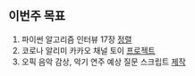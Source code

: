## 이번주 목표

1. 파이썬 알고리즘 인터뷰 17장 [정렬](https://github.com/PARKINHYO/Algorithm/tree/master/python%20algorithm%20interview/17%EC%9E%A5%20%EC%A0%95%EB%A0%AC)
2. 코로나 알리미 카카오 채널 토이 [프로젝트](http://pf.kakao.com/_kxnxkiK)
3. 오픽  음악 감상, 악기 연주 예상 질문 스크립트 [제작](https://user-images.githubusercontent.com/47745785/105623679-ca5d9700-5e5e-11eb-91a6-5c173849977b.jpg)

